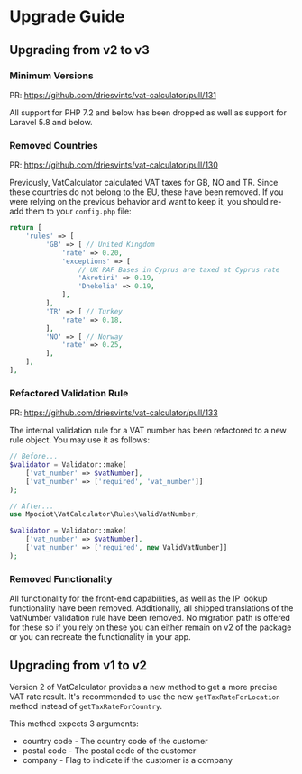 # Upgrade Guide

## Upgrading from v2 to v3

### Minimum Versions

PR: https://github.com/driesvints/vat-calculator/pull/131

All support for PHP 7.2 and below has been dropped as well as support for Laravel 5.8 and below.

### Removed Countries

PR: https://github.com/driesvints/vat-calculator/pull/130

Previously, VatCalculator calculated VAT taxes for GB, NO and TR. Since these countries do not belong to the EU, these have been removed. If you were relying on the previous behavior and want to keep it, you should re-add them to your `config.php` file:

```php
return [
    'rules' => [
         'GB' => [ // United Kingdom
             'rate' => 0.20,
             'exceptions' => [
                 // UK RAF Bases in Cyprus are taxed at Cyprus rate
                 'Akrotiri' => 0.19,
                 'Dhekelia' => 0.19,
             ],
         ],
         'TR' => [ // Turkey
             'rate' => 0.18,
         ],
         'NO' => [ // Norway
             'rate' => 0.25,
         ],
    ],
],
```

### Refactored Validation Rule

PR: https://github.com/driesvints/vat-calculator/pull/133

The internal validation rule for a VAT number has been refactored to a new rule object. You may use it as follows:

```php
// Before...
$validator = Validator::make(
    ['vat_number' => $vatNumber],
    ['vat_number' => ['required', 'vat_number']]
);

// After...
use Mpociot\VatCalculator\Rules\ValidVatNumber;

$validator = Validator::make(
    ['vat_number' => $vatNumber],
    ['vat_number' => ['required', new ValidVatNumber]]
);
```

### Removed Functionality

All functionality for the front-end capabilities, as well as the IP lookup functionality have been removed. Additionally, all shipped translations of the VatNumber validation rule have been removed. No migration path is offered for these so if you rely on these you can either remain on v2 of the package or you can recreate the functionality in your app. 


## Upgrading from v1 to v2

Version 2 of VatCalculator provides a new method to get a more precise VAT rate result. It's recommended to use the new `getTaxRateForLocation` method instead of `getTaxRateForCountry`.
 
This method expects 3 arguments:

- country code - The country code of the customer
- postal code - The postal code of the customer
- company - Flag to indicate if the customer is a company
